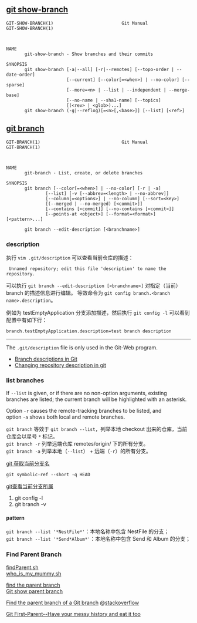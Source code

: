 
## [git show-branch](https://git-scm.com/docs/git-show-branch)

```
GIT-SHOW-BRANCH(1)                          Git Manual                          GIT-SHOW-BRANCH(1)



NAME
       git-show-branch - Show branches and their commits

SYNOPSIS
       git show-branch [-a|--all] [-r|--remotes] [--topo-order | --date-order]
                       [--current] [--color[=<when>] | --no-color] [--sparse]
                       [--more=<n> | --list | --independent | --merge-base]
                       [--no-name | --sha1-name] [--topics]
                       [(<rev> | <glob>)...]
       git show-branch (-g|--reflog)[=<n>[,<base>]] [--list] [<ref>]
```

## [git branch](https://git-scm.com/docs/git-branch)

```
GIT-BRANCH(1)                               Git Manual                               GIT-BRANCH(1)



NAME
       git-branch - List, create, or delete branches

SYNOPSIS
       git branch [--color[=<when>] | --no-color] [-r | -a]
               [--list] [-v [--abbrev=<length> | --no-abbrev]]
               [--column[=<options>] | --no-column] [--sort=<key>]
               [(--merged | --no-merged) [<commit>]]
               [--contains [<commit]] [--no-contains [<commit>]]
               [--points-at <object>] [--format=<format>] [<pattern>...]

       git branch --edit-description [<branchname>]

```

### description

执行 `vim .git/description` 可以查看当前仓库的描述：

```
 Unnamed repository; edit this file 'description' to name the repository.
```

可以执行 `git branch --edit-description [<branchname>]` 对指定（当前）branch 的描述信息进行编辑。
等效命令为 `git config branch.<branch name>.description`。

例如为 testEmptyApplication 分支添加描述，然后执行 `git config -l` 可以看到配置中有如下行：

```
branch.testEmptyApplication.description=test branch description
```

---

The `.git/description` file is only used in the Git-Web program.

- [Branch descriptions in Git](https://stackoverflow.com/questions/2108405/branch-descriptions-in-git)  
- [Changing repository description in git](https://stackoverflow.com/questions/15406274/changing-repository-description-in-git)  

### list branches

If `--list` is given, or if there are no non-option arguments, existing branches are listed;
the current branch will be highlighted with an asterisk.  

Option `-r` causes the remote-tracking branches to be listed, and  
option `-a` shows both local and remote branches.  

`git branch` 等效于 `git branch --list`，列举本地 checkout 出来的仓库，当前仓库会以星号 `*` 标记。  
`git branch -r` 列举远端仓库 remotes/origin/ 下的所有分支。  
`git branch -a` 列举本地（`--list`） + 远端（`-r`）的所有分支。  

[git 获取当前分支名](https://blog.csdn.net/liuqi332922337/article/details/79578849)

```
git symbolic-ref --short -q HEAD
```

[git查看当前分支所属](https://blog.csdn.net/wsclinux/article/details/54425458)

1. git config -l  
2. git branch -v  

#### pattern

`git branch --list '*NestFile*'`：本地名称中包含 NestFile 的分支；  
`git branch --list '*Send*Album*'`：本地名称中包含 Send 和 Album 的分支；  

### Find Parent Branch

[findParent.sh](https://gist.github.com/dkirrane/47c6856d060e19108315)  
[who_is_my_mummy.sh](https://gist.github.com/joechrysler/6073741)  

[find the parent branch](https://github.community/t5/How-to-use-Git-and-GitHub/Is-there-a-way-to-find-the-parent-branch-from-which-branch-HEAD/td-p/5928)  
[Git show parent branch](https://blog.liplex.de/git-show-parent-branch/)  

[Find the parent branch of a Git branch](https://code.i-harness.com/en/q/303c74) @[stackoverflow](https://stackoverflow.com/questions/3161204/find-the-parent-branch-of-a-git-branch)  

[Git First-Parent--Have your messy history and eat it too](http://www.davidchudzicki.com/posts/first-parent/)  
